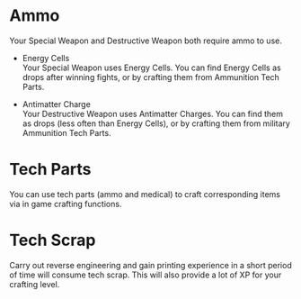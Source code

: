 # Ammo
Your Special Weapon and Destructive Weapon both require ammo to use.  

- Energy Cells  
Your Special Weapon uses Energy Cells. You can find Energy Cells as drops after winning fights, or by crafting them from Ammunition Tech Parts.  

- Antimatter Charge  
Your Destructive Weapon uses Antimatter Charges. You can find them as drops (less often than Energy Cells), or by crafting them from military Ammunition Tech Parts.  

# Tech Parts  
You can use tech parts (ammo and medical) to craft corresponding items via in game crafting functions.  

# Tech Scrap  
Carry out reverse engineering and gain printing experience in a short period of time will consume tech scrap. This will also provide a lot of XP for your crafting level.
